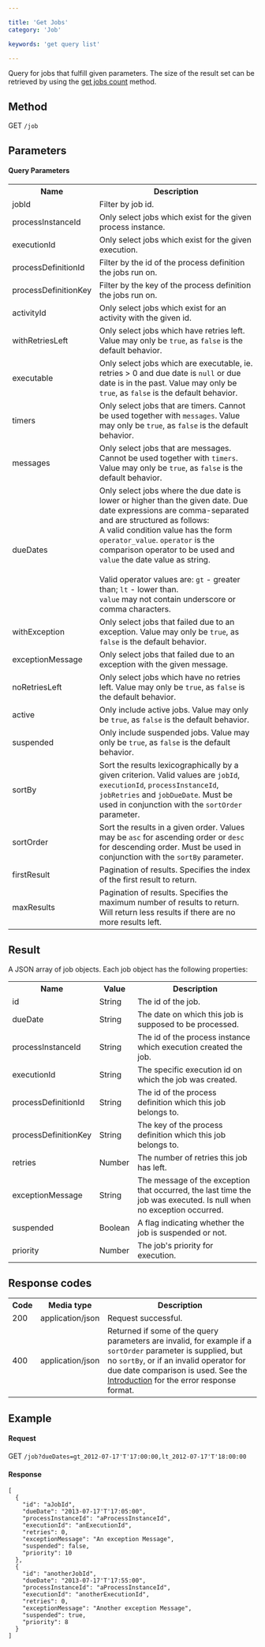 ```yaml
---

title: 'Get Jobs'
category: 'Job'

keywords: 'get query list'

---
```



Query for jobs that fulfill given parameters.
The size of the result set can be retrieved by using the [get jobs count](ref:#job-get-jobs-count) method.


Method
------

GET <code>/job</code>


Parameters
----------

#### Query Parameters

<table class="table table-striped">
  <tr>
    <th>Name</th>
    <th>Description</th>
  </tr>
  <tr>
    <td>jobId</td>
    <td>Filter by job id.</td>
  </tr>
  <tr>
    <td>processInstanceId</td>
    <td>Only select jobs which exist for the given process instance.</td>
  </tr>
  <tr>
    <td>executionId</td>
    <td>Only select jobs which exist for the given execution.</td>
  </tr>
  <tr>
    <td>processDefinitionId</td>
    <td>Filter by the id of the process definition the jobs run on.</td>
  </tr>
  <tr>
    <td>processDefinitionKey</td>
    <td>Filter by the key of the process definition the jobs run on.</td>
  </tr>
  <tr>
    <td>activityId</td>
    <td>Only select jobs which exist for an activity with the given id.</td>
  </tr>
  <tr>
    <td>withRetriesLeft</td>
    <td>Only select jobs which have retries left. Value may only be <code>true</code>, as <code>false</code> is the default behavior.</td>
  </tr>
  <tr>
    <td>executable</td>
    <td>Only select jobs which are executable, ie. retries &gt; 0 and due date is <code>null</code> or due date is in the past. Value may only be <code>true</code>, as <code>false</code> is the default behavior.</td>
  </tr>
  <tr>
    <td>timers</td>
    <td>Only select jobs that are timers. Cannot be used together with <code>messages</code>. Value may only be <code>true</code>, as <code>false</code> is the default behavior.</td>
  </tr>
  <tr>
    <td>messages</td>
    <td>Only select jobs that are messages. Cannot be used together with <code>timers</code>. Value may only be <code>true</code>, as <code>false</code> is the default behavior.</td>
  </tr>
  <tr>
    <td>dueDates</td>
    <td>Only select jobs where the due date is lower or higher than the given date.
    Due date expressions are comma-separated and are structured as follows:<br/>
    A valid condition value has the form <code>operator_value</code>.
    <code>operator</code> is the comparison operator to be used and <code>value</code> the date value as string.<br/>
    <br/>
    Valid operator values are: <code>gt</code> - greater than; <code>lt</code> - lower than.<br/>
    <code>value</code> may not contain underscore or comma characters.
    </td>
  </tr>
  <tr>
    <td>withException</td>
    <td>Only select jobs that failed due to an exception. Value may only be <code>true</code>, as <code>false</code> is the default behavior.</td>
  </tr>
  <tr>
    <td>exceptionMessage</td>
    <td>Only select jobs that failed due to an exception with the given message.</td>
  </tr>
  <tr>
    <td>noRetriesLeft</td>
    <td>Only select jobs which have no retries left. Value may only be <code>true</code>, as <code>false</code> is the default behavior.</td>
  </tr>
  <tr>
    <td>active</td>
    <td>Only include active jobs. Value may only be <code>true</code>, as <code>false</code> is the default behavior.</td>
  </tr>
  <tr>
    <td>suspended</td>
    <td>Only include suspended jobs. Value may only be <code>true</code>, as <code>false</code> is the default behavior.</td>
  </tr>
  <tr>
    <td>sortBy</td>
    <td>Sort the results lexicographically by a given criterion. Valid values are
    <code>jobId</code>, <code>executionId</code>, <code>processInstanceId</code>, <code>jobRetries</code> and <code>jobDueDate</code>.
    Must be used in conjunction with the <code>sortOrder</code> parameter.</td>
  </tr>
  <tr>
    <td>sortOrder</td>
    <td>Sort the results in a given order. Values may be <code>asc</code> for ascending order or <code>desc</code> for descending order.
    Must be used in conjunction with the <code>sortBy</code> parameter.</td>
  </tr>
  <tr>
    <td>firstResult</td>
    <td>Pagination of results. Specifies the index of the first result to return.</td>
  </tr>
  <tr>
    <td>maxResults</td>
    <td>Pagination of results. Specifies the maximum number of results to return. Will return less results if there are no more results left.</td>
  </tr>
</table>


Result
------

A JSON array of job objects.
Each job object has the following properties:

<table class="table table-striped">
  <tr>
    <th>Name</th>
    <th>Value</th>
    <th>Description</th>
  </tr>
  <tr>
    <td>id</td>
    <td>String</td>
    <td>The id of the job.</td>
  </tr>
  <tr>
    <td>dueDate</td>
    <td>String</td>
    <td>The date on which this job is supposed to be processed.</td>
  </tr>
  <tr>
    <td>processInstanceId</td>
    <td>String</td>
    <td>The id of the process instance which execution created the job.</td>
  </tr>
  <tr>
    <td>executionId</td>
    <td>String</td>
    <td>The specific execution id on which the job was created.</td>
  </tr>
  <tr>
    <td>processDefinitionId</td>
    <td>String</td>
    <td>The id of the process definition which this job belongs to.</td>
  </tr>
  <tr>
    <td>processDefinitionKey</td>
    <td>String</td>
    <td>The key of the process definition which this job belongs to.</td>
  </tr>
  <tr>
    <td>retries</td>
    <td>Number</td>
    <td>The number of retries this job has left.</td>
  </tr>
  <tr>
    <td>exceptionMessage</td>
    <td>String</td>
    <td>The message of the exception that occurred, the last time the job was executed. Is null when no exception occurred.</td>
  </tr>
  <tr>
    <td>suspended</td>
    <td>Boolean</td>
    <td>A flag indicating whether the job is suspended or not.</td>
  </tr>
  <tr>
    <td>priority</td>
    <td>Number</td>
    <td>The job's priority for execution.</td>
  </tr>
</table>


Response codes
--------------

<table class="table table-striped">
  <tr>
    <th>Code</th>
    <th>Media type</th>
    <th>Description</th>
  </tr>
  <tr>
    <td>200</td>
    <td>application/json</td>
    <td>Request successful.</td>
  </tr>
  <tr>
    <td>400</td>
    <td>application/json</td>
    <td>Returned if some of the query parameters are invalid, for example if a <code>sortOrder</code> parameter is supplied, but no <code>sortBy</code>, or if an invalid operator for due date comparison is used. See the <a href="ref:#overview-introduction">Introduction</a> for the error response format.</td>
  </tr>
</table>


Example
-------

#### Request

<!-- TODO: Insert a 'real' example -->
GET <code>/job?dueDates=gt_2012-07-17'T'17:00:00,lt_2012-07-17'T'18:00:00</code>

#### Response

    [
      {
        "id": "aJobId",
        "dueDate": "2013-07-17'T'17:05:00",
        "processInstanceId": "aProcessInstanceId",
        "executionId": "anExecutionId",
        "retries": 0,
        "exceptionMessage": "An exception Message",
        "suspended": false,
        "priority": 10
      },
      {
        "id": "anotherJobId",
        "dueDate": "2013-07-17'T'17:55:00",
        "processInstanceId": "aProcessInstanceId",
        "executionId": "anotherExecutionId",
        "retries": 0,
        "exceptionMessage": "Another exception Message",
        "suspended": true,
        "priority": 8
      }
    ]
